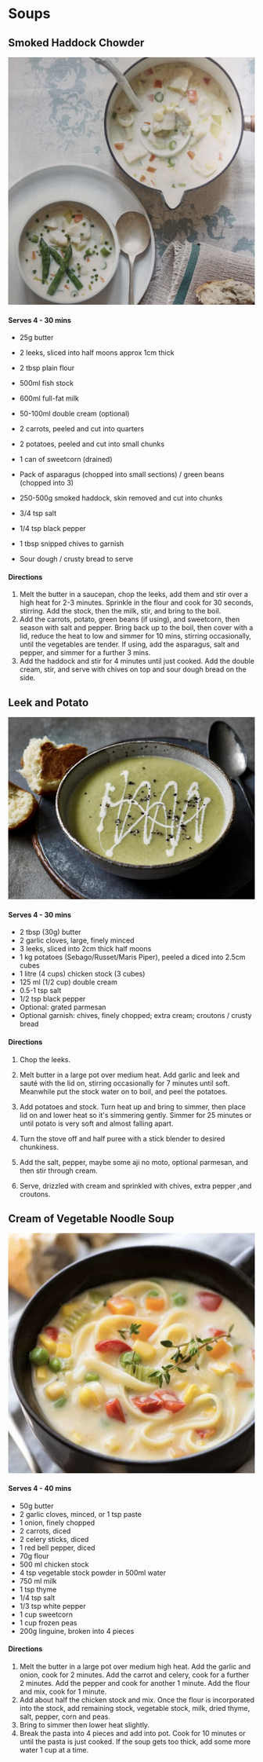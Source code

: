 # Soups

## Smoked Haddock Chowder

![](Images/chowder.jpeg)

#### Serves 4  - 30 mins

- 25g butter

- 2 leeks, sliced into half moons approx 1cm thick

- 2 tbsp plain flour

- 500ml fish stock

- 600ml full-fat milk

- 50-100ml double cream (optional)

- 2 carrots, peeled and cut into quarters

- 2 potatoes, peeled and cut into small chunks

- 1 can of sweetcorn (drained)

- Pack of asparagus (chopped into small sections) / green beans (chopped into 3)

- 250-500g smoked haddock, skin removed and cut into chunks

- 3/4 tsp salt

- 1/4 tsp black pepper

- 1 tbsp snipped chives to garnish

- Sour dough / crusty bread to serve

#### Directions

1. Melt the butter in a saucepan, chop the leeks, add them and stir over a high heat for 2-3 minutes. Sprinkle in the flour and cook for 30 seconds, stirring. Add the stock, then the milk, stir, and bring to the boil.
2. Add the carrots, potato, green beans (if using), and sweetcorn, then season with salt and pepper. Bring back up to the boil, then cover with a lid, reduce the heat to low and simmer for 10 mins, stirring occasionally, until the vegetables are tender. If using, add the asparagus, salt and pepper, and simmer for a further 3 mins.
3. Add the haddock and stir for 4 minutes until just cooked. Add the double cream,  stir, and serve with chives on top and sour dough bread on the side.

## Leek and Potato

![](Images/2022-12-12-19-29-44-image.png)

#### Serves 4 - 30 mins

- 2 tbsp (30g) butter
- 2 garlic cloves, large, finely minced
- 3 leeks, sliced into 2cm thick half moons
- 1 kg potatoes (Sebago/Russet/Maris Piper), peeled a diced into 2.5cm cubes
- 1 litre (4 cups) chicken stock (3 cubes)
- 125 ml (1/2 cup) double cream
- 0.5-1 tsp salt
- 1/2 tsp black pepper
- Optional: grated parmesan
- Optional garnish: chives, finely chopped; extra cream; croutons / crusty bread

#### Directions

1. Chop the leeks.

2. Melt butter in a large pot over medium heat. Add garlic and leek and sauté with the lid on, stirring occasionally for 7 minutes until soft. Meanwhile put the stock water on to boil, and peel the potatoes.

3. Add potatoes and stock. Turn heat up and bring to simmer, then place lid on and lower heat so it's simmering gently. Simmer for 25 minutes or until potato is very soft and almost falling apart. 

4. Turn the stove off and half puree with a stick blender to desired chunkiness.

5. Add the salt, pepper, maybe some aji no moto, optional parmesan, and then stir through cream.

6. Serve, drizzled with cream and sprinkled with chives, extra pepper ,and croutons.

## Cream of Vegetable Noodle Soup

![Screenshot 2024-11-07 at 19.54.42.jpg](Images/b5c3fb4e3461a3c15f968879d585e128d1d65514.jpg)

#### Serves 4 - 40 mins

- 50g butter
- 2 garlic cloves, minced, or 1 tsp paste
- 1 onion, finely chopped
- 2 carrots, diced
- 2 celery sticks, diced
- 1 red bell pepper, diced
- 70g flour
- 500 ml chicken stock
- 4 tsp vegetable stock powder in 500ml water
- 750 ml milk
- 1 tsp thyme
- 1/4 tsp salt
- 1/3 tsp white pepper
- 1 cup sweetcorn
- 1 cup frozen peas
- 200g linguine, broken into 4 pieces

#### Directions

1. Melt the butter in a large pot over medium high heat. Add the garlic and onion, cook for 2 minutes. Add the carrot and celery, cook for a further 2 minutes. Add the pepper and cook for another 1 minute. Add the flour and mix, cook for 1 minute.
2. Add about half the chicken stock and mix. Once the flour is incorporated into the stock, add remaining stock, vegetable stock, milk, dried thyme, salt, pepper, corn and peas.
3. Bring to simmer then lower heat slightly.
4. Break the pasta into 4 pieces and add into pot. Cook for 10 minutes or until the pasta is just cooked. If the soup gets too thick, add some more water 1 cup at a time.
